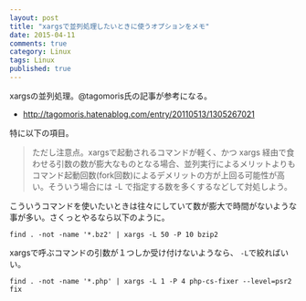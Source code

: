 ```yaml
---
layout: post
title: "xargsで並列処理したいときに使うオプションをメモ"
date: 2015-04-11
comments: true
category: Linux
tags: Linux
published: true
---
```


xargsの並列処理。@tagomoris氏の記事が参考になる。

- <http://tagomoris.hatenablog.com/entry/20110513/1305267021>

特に以下の項目。

> ただし注意点。xargsで起動されるコマンドが軽く、かつ xargs 経由で食わせる引数の数が膨大なものとなる場合、並列実行によるメリットよりもコマンド起動回数(fork回数)によるデメリットの方が上回る可能性が高い。そういう場合には -L で指定する数を多くするなどして対処しよう。

こういうコマンドを使いたいときは往々にしていて数が膨大で時間がないような事が多い。さくっとやるなら以下のように。

```
find . -not -name '*.bz2' | xargs -L 50 -P 10 bzip2
```

xargsで呼ぶコマンドの引数が１つしか受け付けないようなら、
`-L`で絞ればいい。

```
find . -not -name '*.php' | xargs -L 1 -P 4 php-cs-fixer --level=psr2 fix
```


